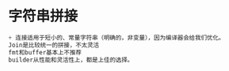 # 字符串拼接

```go
+ 连接适用于短小的、常量字符串（明确的，非变量），因为编译器会给我们优化。
Join是比较统一的拼接，不太灵活
fmt和buffer基本上不推荐
builder从性能和灵活性上，都是上佳的选择。
```

